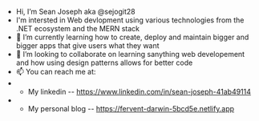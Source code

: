 -  Hi, I’m Sean Joseph aka @sejogit28
- I'm intersted in Web devlopment using various technologies from the .NET ecosystem and the MERN stack
- 🌱 I’m currently learning how to create, deploy and maintain bigger and bigger apps that give users what they want
- 💞️ I’m looking to collaborate on learning sanything web developement and how using design patterns allows for better code
- 📫 You can reach me at: 
- - My linkedin -- https://www.linkedin.com/in/sean-joseph-41ab49114
- - My personal blog -- https://fervent-darwin-5bcd5e.netlify.app


<!---
sejogit28/sejogit28 is a ✨ special ✨ repository because its `README.md` (this file) appears on your GitHub profile.
You can click the Preview link to take a look at your changes.
--->
